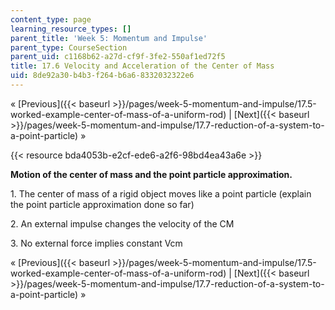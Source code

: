 ```yaml
---
content_type: page
learning_resource_types: []
parent_title: 'Week 5: Momentum and Impulse'
parent_type: CourseSection
parent_uid: c1168b62-a27d-cf9f-3fe2-550af1ed72f5
title: 17.6 Velocity and Acceleration of the Center of Mass
uid: 8de92a30-b4b3-f264-b6a6-8332032322e6
---
```


« [Previous]({{< baseurl >}}/pages/week-5-momentum-and-impulse/17.5-worked-example-center-of-mass-of-a-uniform-rod) | [Next]({{< baseurl >}}/pages/week-5-momentum-and-impulse/17.7-reduction-of-a-system-to-a-point-particle) »

{{< resource bda4053b-e2cf-ede6-a2f6-98bd4ea43a6e >}}

**Motion of the center of mass and the point particle approximation.**

1\. The center of mass of a rigid object moves like a point particle (explain the point particle approximation done so far)

2\. An external impulse changes the velocity of the CM

3\. No external force implies constant Vcm

« [Previous]({{< baseurl >}}/pages/week-5-momentum-and-impulse/17.5-worked-example-center-of-mass-of-a-uniform-rod) | [Next]({{< baseurl >}}/pages/week-5-momentum-and-impulse/17.7-reduction-of-a-system-to-a-point-particle) »